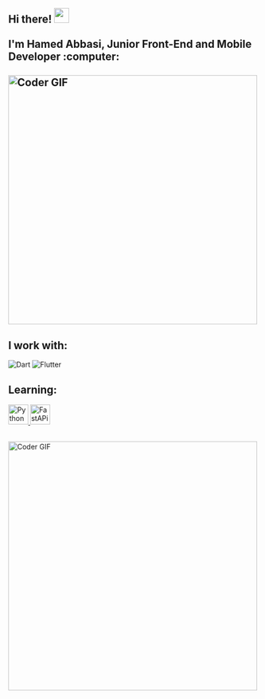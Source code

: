 <h2 align="left">
 <abc>
  <br>Hi there! <img src="https://user-images.githubusercontent.com/42378118/110234147-e3259600-7f4e-11eb-95be-0c4047144dea.gif" width="30"><br>
  <br> I'm Hamed Abbasi, Junior Front-End and Mobile Developer :computer:<br>
  <br>
    <img src="https://media.giphy.com/media/SWoSkN6DxTszqIKEqv/giphy.gif" alt="Coder GIF" width="500">
 </abc>
</h2> 

## I work with:
![Dart](https://www.vectorlogo.zone/logos/dartlang/dartlang-icon.svg)
![Flutter](https://www.vectorlogo.zone/logos/flutterio/flutterio-icon.svg)

## Learning:
<a href="https://developer.mozilla.org/en-US/docs/Web/JavaScript" target="_blank"> <img src="https://www.vectorlogo.zone/logos/python/python-icon.svg" alt="Python" width="40" height="40"/> </a>
<a href="https://fastapi.tiangolo.com/img/icon-white.svg" target="_blank"> <img src="https://fastapi.tiangolo.com/img/icon-white.svg" alt="FastAPi" width="40" height="40"/> </a>
<br><br>


<img src="https://media.giphy.com/media/ACzsN9dhQuOZ6RYXcM/giphy.gif" alt="Coder GIF" width="500">

